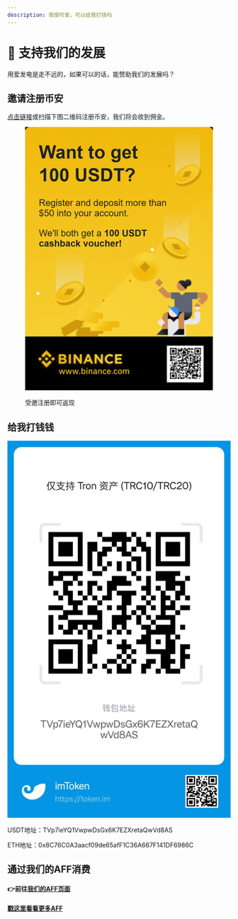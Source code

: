 ```yaml
---
description: 我很可爱，可以给我打钱吗
---
```


# 🙏 支持我们的发展

用爱发电是走不远的，如果可以的话，能赞助我们的发展吗？

## 邀请注册币安

[点击链接](https://www.binance.com/en/activity/referral-entry/CPA?fromActivityPage=true\&ref=CPA\_00QV12RTQP)或扫描下图二维码注册币安，我们将会收到佣金。

<figure><img src=".gitbook/assets/binance.jfif" alt=""><figcaption><p>受邀注册即可返现</p></figcaption></figure>





## 给我打钱钱

![](<.gitbook/assets/image (4).png>)

USDT地址：TVp7ieYQ1VwpwDsGx6K7EZXretaQwVd8AS

ETH地址：0x8C76C0A3aacf09de65afF1C36A667F141DF6986C



## 通过我们的AFF消费

#### 👉前往[我们的AFF页面](<not fast enough.md>)

#### [戳这里看看更多AFF](http://aff.ahu.moe)
